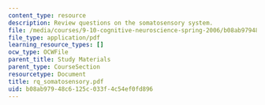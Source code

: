 ```yaml
---
content_type: resource
description: Review questions on the somatosensory system.
file: /media/courses/9-10-cognitive-neuroscience-spring-2006/b08ab97948c6125c033f4c54ef0fd896_rq_somatosensory.pdf
file_type: application/pdf
learning_resource_types: []
ocw_type: OCWFile
parent_title: Study Materials
parent_type: CourseSection
resourcetype: Document
title: rq_somatosensory.pdf
uid: b08ab979-48c6-125c-033f-4c54ef0fd896
---
```


